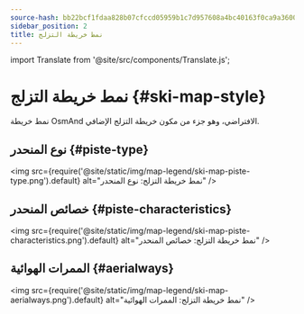 ```yaml
---
source-hash: bb22bcf1fdaa828b07cfccd05959b1c7d957608a4bc40163f0ca9a3600f43560
sidebar_position: 2
title: نمط خريطة التزلج
---
```

import Translate from '@site/src/components/Translate.js';

# نمط خريطة التزلج {#ski-map-style}
نمط خريطة OsmAnd الافتراضي، وهو جزء من مكون خريطة التزلج الإضافي.
<Translate android="yes" id="ski_map_render_descr" />

## نوع المنحدر {#piste-type}
<img src={require('@site/static/img/map-legend/ski-map-piste-type.png').default} alt="نمط خريطة التزلج: نوع المنحدر" />

## خصائص المنحدر {#piste-characteristics}
<img src={require('@site/static/img/map-legend/ski-map-piste-characteristics.png').default} alt="نمط خريطة التزلج: خصائص المنحدر" />

## الممرات الهوائية {#aerialways}
<img src={require('@site/static/img/map-legend/ski-map-aerialways.png').default} alt="نمط خريطة التزلج: الممرات الهوائية" />